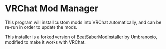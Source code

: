 # VRChat Mod Manager

This program will install custom mods into VRChat automatically, and can be re-run in order to update the mods.

This installer is a forked version of [BeatSaberModInstaller](https://github.com/Umbranoxio/BeatSaberModInstaller) by Umbranoxio, modified to make it works with VRChat.


